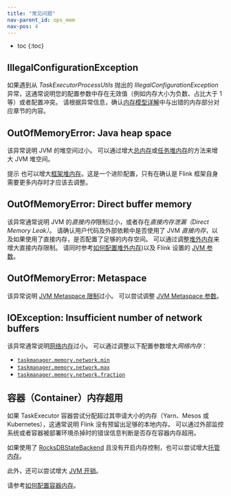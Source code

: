 ```yaml
---
title: "常见问题"
nav-parent_id: ops_mem
nav-pos: 4
---
```

<!--
Licensed to the Apache Software Foundation (ASF) under one
or more contributor license agreements.  See the NOTICE file
distributed with this work for additional information
regarding copyright ownership.  The ASF licenses this file
to you under the Apache License, Version 2.0 (the
"License"); you may not use this file except in compliance
with the License.  You may obtain a copy of the License at

  http://www.apache.org/licenses/LICENSE-2.0

Unless required by applicable law or agreed to in writing,
software distributed under the License is distributed on an
"AS IS" BASIS, WITHOUT WARRANTIES OR CONDITIONS OF ANY
KIND, either express or implied.  See the License for the
specific language governing permissions and limitations
under the License.
-->

* toc
{:toc}

## IllegalConfigurationException

如果遇到从 *TaskExecutorProcessUtils* 抛出的 *IllegalConfigurationException* 异常，这通常说明您的配置参数中存在无效值（例如内存大小为负数、占比大于 1 等）或者配置冲突。
请根据异常信息，确认[内存模型详解](mem_detail.html)中与出错的内存部分对应章节的内容。

## OutOfMemoryError: Java heap space

该异常说明 JVM 的堆空间过小。
可以通过增大[总内存](mem_setup.html#配置总内存)或[任务堆内存](mem_setup.html#任务算子堆内存)的方法来增大 JVM 堆空间。

<span class="label label-info">提示</span> 也可以增大[框架堆内存](mem_detail.html#框架内存)。这是一个进阶配置，只有在确认是 Flink 框架自身需要更多内存时才应该去调整。

## OutOfMemoryError: Direct buffer memory

该异常通常说明 JVM 的*直接内存*限制过小，或者存在*直接内存泄漏（Direct Memory Leak）*。
请确认用户代码及外部依赖中是否使用了 JVM *直接内存*，以及如果使用了直接内存，是否配置了足够的内存空间。
可以通过调整[堆外内存](mem_detail.html)来增大直接内存限制。
请同时参考[如何配置堆外内存](mem_setup.html#配置堆外内存直接内存或本地内存))以及 Flink 设置的 [JVM 参数](mem_detail.html#jvm-参数)。

## OutOfMemoryError: Metaspace

该异常说明 [JVM Metaspace 限制](mem_detail.html#jvm-参数)过小。
可以尝试调整 [JVM Metaspace 参数](../config.html#taskmanager-memory-jvm-metaspace-size)。

## IOException: Insufficient number of network buffers

该异常通常说明[网络内存](mem_detail.html)过小。
可以通过调整以下配置参数增大*网络内存*：
* [`taskmanager.memory.network.min`](../config.html#taskmanager-memory-network-min)
* [`taskmanager.memory.network.max`](../config.html#taskmanager-memory-network-max)
* [`taskmanager.memory.network.fraction`](../config.html#taskmanager-memory-network-fraction)

## 容器（Container）内存超用

如果 TaskExecutor 容器尝试分配超过其申请大小的内存（Yarn、Mesos 或 Kubernetes），这通常说明 Flink 没有预留出足够的本地内存。
可以通过外部监控系统或者容器被部署环境杀掉时的错误信息判断是否存在容器内存超用。

如果使用了 [RocksDBStateBackend](../state/state_backends.html#rocksdbstatebackend) 且没有开启内存控制，也可以尝试增大[托管内存](mem_setup.html#托管内存)。

此外，还可以尝试增大 [JVM 开销](mem_detail.html)。

请参考[如何配置容器内存](mem_tuning.html#容器container的内存配置)。
